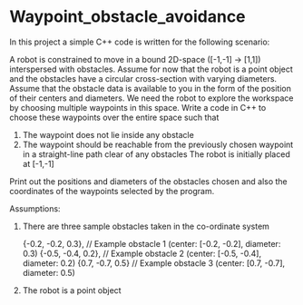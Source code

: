 

# Waypoint_obstacle_avoidance

In this project a simple C++ code is written for the following scenario:

A robot is constrained to move in a bound 2D-space ([-1,-1] → [1,1]) interspersed with
obstacles. Assume for now that the robot is a point object and the obstacles have a circular
cross-section with varying diameters. Assume that the obstacle data is available to you in the
form of the position of their centers and diameters. We need the robot to explore the workspace
by choosing multiple waypoints in this space. Write a code in C++ to choose these waypoints
over the entire space such that
1. The waypoint does not lie inside any obstacle
2. The waypoint should be reachable from the previously chosen waypoint in a straight-line
path clear of any obstacles
The robot is initially placed at [-1,-1]

Print out the positions and diameters of the obstacles chosen and also the coordinates of the
waypoints selected by the program.

Assumptions:
1. There are three sample obstacles taken in the co-ordinate system


      {-0.2, -0.2, 0.3},   // Example obstacle 1 (center: [-0.2, -0.2], diameter: 0.3)
        {-0.5, -0.4, 0.2}, // Example obstacle 2 (center: [-0.5, -0.4], diameter: 0.2)
        {0.7, -0.7, 0.5}   // Example obstacle 3 (center: [0.7, -0.7], diameter: 0.5)
   
2. The robot is a point object

        
